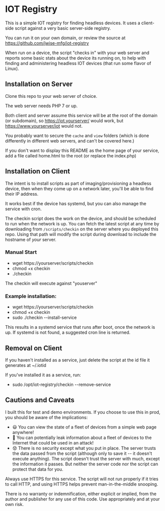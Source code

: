 # IOT Registry

This is a simple IOT registry for finding headless devices. It uses a client-side script against a very basic server-side registry.

You can run it on your own domain, or review the source at https://github.com/jwise-mfg/iot-registry

When run on a device, the script "checks in" with your web server and reports some basic stats about the device its running on, to help with finding and administering headless IOT devices (that run some flavor of Linux).

## Installation on Server

Clone this repo to your web server of choice.

The web server needs PHP 7 or up.

Both client and server assume this service will be at the root of the domain (or subdomain), so https://iot.yourserver/ would work, but https://www.yourserver/iot would not.

You probably want to secure the `cache` and `view` folders (which is done differently in different web servers, and can't be covered here.)

If you don't want to display this README as the home page of your service, add a file called home.html to the root (or replace the index.php)

## Installation on Client

The intent is to install scripts as part of imaging/provisioning a headless device, then when they come up on a network later, you'll be able to find their IP address.

It works best if the device has systemd, but you can also manage the service with cron.

The checkin script does the work on the device, and should be scheduled to run when the network is up. You can fetch the latest script at any time by downloading from `/scripts/checkin` on the server where you deployed this repo. Using that path will modify the script during download to include the hostname of *your* server. 

### Manual Start

- wget https://yourserver/scripts/checkin
- chmod +x checkin
- ./checkin

The checkin will execute against "youserver"

### Example installation:

- wget https://yourserver/scripts/checkin
- chmod +x checkin
- sudo ./checkin --install-service

This results in a systemd service that runs after boot, once the network is up. If systemd is not found, a suggested cron line is returned.

## Removal on Client

If you haven't installed as a service, just delete the script at the id file it generates at ~/.iotid

If you've installed it as a service, run:

- sudo /opt/iot-registry/checkin --remove-service

## Cautions and Caveats

I built this for test and demo environments. If you choose to use this in prod, you should be aware of the implications:

- :smiley: You can view the state of a fleet of devices from a simple web page anywhere!
- :grimacing: You can potentially leak information about a fleet of devices to the Internet that could be used in an attack!
- :worried: There is no security except what you put in place. The server trusts the data passed from the script (although only to save it -- it doesn't execute anything). The script doesn't trust the server with much, except the information it passes. But neither the server code nor the script can protect that data for you.

Always use HTTPS for this service. The script will not run properly if it tries to call HTTP, and using HTTPS helps prevent man-in-the-middle snooping.

There is no warranty or indemnification, either explicit or implied, from the author and publisher for any use of this code. Use appropriately and at your own risk.
